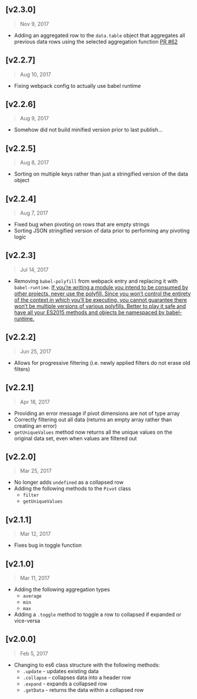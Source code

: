 ## [v2.3.0]
> Nov 9, 2017

- Adding an aggregated row to the `data.table` object that aggregates all previous data rows using the selected aggregation function [PR #62](https://github.com/pat310/quick-pivot/pull/62)

## [v2.2.7]
> Aug 10, 2017

- Fixing webpack config to actually use babel runtime

## [v2.2.6]
> Aug 9, 2017

- Somehow did not build minified version prior to last publish...

## [v2.2.5]
> Aug 8, 2017

- Sorting on multiple keys rather than just a stringified version of the data object

## [v2.2.4]
> Aug 7, 2017

- Fixed bug when pivoting on rows that are empty strings
- Sorting JSON stringified version of data prior to performing any pivoting logic

## [v2.2.3]
> Jul 14, 2017

- Removing `babel-polyfill` from webpack entry and replacing it with `babel-runtime`. [If you’re writing a module you intend to be consumed by other projects, never use the polyfill. Since you won’t control the entirety of the context in which you’ll be executing, you cannot guarantee there won’t be multiple versions of various polyfills. Better to play it safe and have all your ES2015 methods and objects be namespaced by babel-runtime.](https://medium.com/@jcse/clearing-up-the-babel-6-ecosystem-c7678a314bf3)

## [v2.2.2]
> Jun 25, 2017

- Allows for progressive filtering (i.e. newly applied filters do not erase old filters)

[#54]: https://github.com/pat310/quick-pivot/pull/54

## [v2.2.1]
> Apr 18, 2017

- Providing an error message if pivot dimensions are not of type array
- Correctly filtering out all data (returns an empty array rather than creating an error)
- `getUniqueValues` method now returns all the unique values on the original data set, even when values are filtered out

[#47]: https://github.com/pat310/quick-pivot/pull/47
[#49]: https://github.com/pat310/quick-pivot/pull/49
[#51]: https://github.com/pat310/quick-pivot/pull/51

## [v2.2.0]
> Mar 25, 2017

- No longer adds `undefined` as a collapsed row
- Adding the following methods to the `Pivot` class
  - `filter`
  - `getUniqueValues`

[#38]: https://github.com/pat310/quick-pivot/pull/38
[#39]: https://github.com/pat310/quick-pivot/pull/39

## [v2.1.1]
> Mar 12, 2017

- Fixes bug in toggle function

[#35]: https://github.com/pat310/quick-pivot/pull/35

## [v2.1.0]
> Mar 11, 2017

- Adding the following aggregation types
  - `average`
  - `min`
  - `max`
- Adding a `.toggle` method to toggle a row to collapsed if expanded or vice-versa

[#30]: https://github.com/pat310/quick-pivot/pull/30
[#31]: https://github.com/pat310/quick-pivot/pull/31

## [v2.0.0]
> Feb 5, 2017

- Changing to es6 class structure with the following methods:
  - `.update` - updates existing data
  - `.collapse` - collapses data into a header row
  - `.expand` - expands a collapsed row
  - `.getData` - returns the data within a collapsed row

[#18]: https://github.com/pat310/quick-pivot/pull/18
